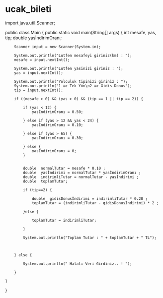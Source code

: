 # ucak_bileti

import java.util.Scanner;

public class Main {
    public static void main(String[] args) {
        int mesafe, yas, tip;
        double yasİndirimOranı;


        Scanner input = new Scanner(System.in);

        System.out.println("Lutfen mesafeyi giriniz(km) : ");
        mesafe = input.nextInt();

        System.out.println("Lutfen yasinizi giriniz : ");
        yas = input.nextInt();

        System.out.println("Yolculuk tipinizi giriniz : ");
        System.out.println("1 => Tek Yön\n2 => Gidis-Donus");
        tip = input.nextInt();

        if ((mesafe > 0) && (yas > 0) && (tip == 1 || tip == 2)) {

            if (yas < 12) {
                yasİndirimOranı = 0.50;

            } else if (yas > 12 && yas < 24) {
                yasİndirimOranı = 0.10;

            } else if (yas > 65) {
                yasİndirimOranı = 0.30;

            } else {
                yasİndirimOranı = 0;
            }


            double	normalTutar = mesafe * 0.10 ;
            double	yasİndirimi = normalTutar * yasİndirimOranı ;
            double	indirimliTutar = normalTutar - yasİndirimi ;
            double	toplamTutar;

            if (tip==2) {

                double	gidisDonusİndirimi = indirimliTutar * 0.20 ;
                toplamTutar = (indirimliTutar - gidisDonusİndirimi) * 2 ;

            }else {

                toplamTutar = indirimliTutar;

            }

            System.out.println("Toplam Tutar : " + toplamTutar + " TL");



        } else {

            System.out.println(" Hatalı Veri Girdiniz.. ! ");

        }

    }

}
